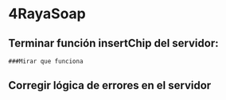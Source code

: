 # 4RayaSoap

## Terminar función insertChip del servidor:
    ###Mirar que funciona
## Corregir lógica de errores en el servidor
